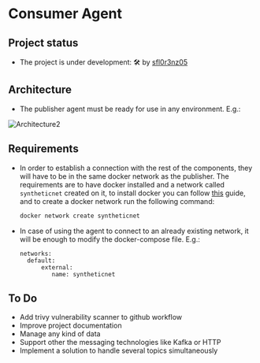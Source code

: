 # Consumer Agent

## Project status

- The project is under development: 🛠 by [sfl0r3nz05](sfigueroa@ceit.es)

## Architecture

- The publisher agent must be ready for use in any environment. E.g.:

![Architecture2](https://user-images.githubusercontent.com/6643905/219717124-d5d2db80-e31b-42a9-854b-261e1c25ac43.png)

## Requirements

- In order to establish a connection with the rest of the components, they will have to be in the same docker network as the publisher. The requirements are to have docker installed and a network called `syntheticnet` created on it, to install docker you can follow [this](https://docs.docker.com/engine/install/) guide, and to create a docker network run the following command:

  ```bash
  docker network create syntheticnet
  ```

- In case of using the agent to connect to an already existing network, it will be enough to modify the docker-compose file. E.g.:

  ```console
  networks:
    default:
        external:
           name: syntheticnet
  ```

## To Do
- Add trivy vulnerability scanner to github workflow
- Improve project documentation
- Manage any kind of data
- Support other the messaging technologies like Kafka or HTTP
- Implement a solution to handle several topics simultaneously